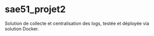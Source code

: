 # sae51_projet2
Solution de collecte et centralisation des logs, testée et déployée via solution  Docker.
